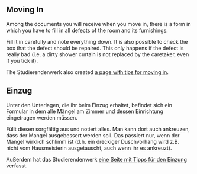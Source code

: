 <!-- English -->
## Moving In
Among the documents you will receive when you move in, there is a form in which you have to fill in all defects of the room and its furnishings.

Fill it in carefully and note everything down. It is also possible to check the box that the defect should be repaired. This only happens if the defect is really bad (i.e. a dirty shower curtain is not replaced by the caretaker, even if you tick it).

The Studierendenwerk also created [a page with tips for moving in](https://www.studentenwerk-muenchen.de/en/accommodation/tips-for-moving-in/).

<!-- Deutsch -->
## Einzug
Unter den Unterlagen, die ihr beim Einzug erhaltet, befindet sich ein Formular in dem alle Mängel am Zimmer und dessen Einrichtung eingetragen werden müssen.

Füllt diesen sorgfältig aus und notiert alles. Man kann dort auch ankreuzen, dass der Mangel ausgebessert werden soll. Das passiert nur, wenn der Mangel wirklich schlimm ist (d.h. ein dreckiger Duschvorhang wird z.B. nicht vom Hausmeisterin ausgetauscht, auch wenn ihr es ankreuzt).

Außerdem hat das Studierendenwerk [eine Seite mit Tipps für den Einzung](https://www.studentenwerk-muenchen.de/wohnen/tipps-fuer-den-einzug/) verfasst.